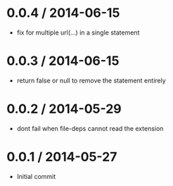 
0.0.4 / 2014-06-15 
==================

 * fix for multiple url(...) in a single statement

0.0.3 / 2014-06-15 
==================

 * return false or null to remove the statement entirely

0.0.2 / 2014-05-29 
==================

 * dont fail when file-deps cannot read the extension

0.0.1 / 2014-05-27 
==================

 * Initial commit
